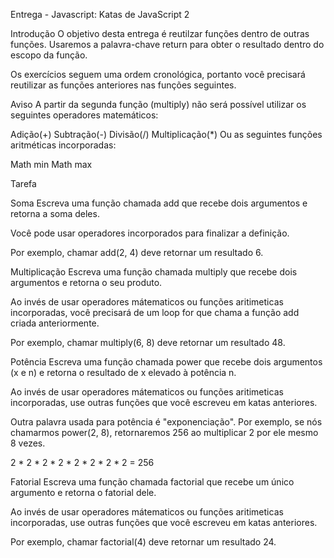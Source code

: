 Entrega - Javascript: Katas de JavaScript 2

Introdução
O objetivo desta entrega é reutilzar funções dentro de outras funções. Usaremos a palavra-chave return para obter o resultado dentro do escopo da função.

Os exercícios seguem uma ordem cronológica, portanto você precisará reutilizar as funções anteriores nas funções seguintes.

Aviso
A partir da segunda função (multiply) não será possível utilizar os seguintes operadores matemáticos:

Adição(+)
Subtração(-)
Divisão(/)
Multiplicação(*)
Ou as seguintes funções aritméticas incorporadas:

Math min
Math max

Tarefa

Soma
Escreva uma função chamada add que recebe dois argumentos e retorna a soma deles.

Você pode usar operadores incorporados para finalizar a definição.

Por exemplo, chamar add(2, 4) deve retornar um resultado 6.

Multiplicação
Escreva uma função chamada multiply que recebe dois argumentos e retorna o seu produto.

Ao invés de usar operadores mátematicos ou funções aritimeticas incorporadas, você precisará de um loop for que chama a função add criada anteriormente.

Por exemplo, chamar multiply(6, 8) deve retornar um resultado 48.

Potência
Escreva uma função chamada power que recebe dois argumentos (x e n) e retorna o resultado de x elevado à potência n.

Ao invés de usar operadores mátematicos ou funções aritimeticas incorporadas, use outras funções que você escreveu em katas anteriores.

Outra palavra usada para potência é "exponenciação". Por exemplo, se nós chamarmos power(2, 8), retornaremos 256 ao multiplicar 2 por ele mesmo 8 vezes.

2 * 2 * 2 * 2 * 2 * 2 * 2 * 2 = 256


Fatorial
Escreva uma função chamada factorial que recebe um único argumento e retorna o fatorial dele.

Ao invés de usar operadores mátematicos ou funções aritimeticas incorporadas, use outras funções que você escreveu em katas anteriores.

Por exemplo, chamar factorial(4) deve retornar um resultado 24.